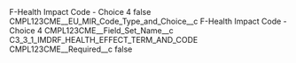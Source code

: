 <?xml version="1.0" encoding="UTF-8"?>
<CustomMetadata xmlns="http://soap.sforce.com/2006/04/metadata" xmlns:xsi="http://www.w3.org/2001/XMLSchema-instance" xmlns:xsd="http://www.w3.org/2001/XMLSchema">
    <label>F-Health Impact Code - Choice 4</label>
    <protected>false</protected>
    <values>
        <field>CMPL123CME__EU_MIR_Code_Type_and_Choice__c</field>
        <value xsi:type="xsd:string">F-Health Impact Code - Choice 4</value>
    </values>
    <values>
        <field>CMPL123CME__Field_Set_Name__c</field>
        <value xsi:type="xsd:string">C3_3_1_IMDRF_HEALTH_EFFECT_TERM_AND_CODE</value>
    </values>
    <values>
        <field>CMPL123CME__Required__c</field>
        <value xsi:type="xsd:boolean">false</value>
    </values>
</CustomMetadata>
